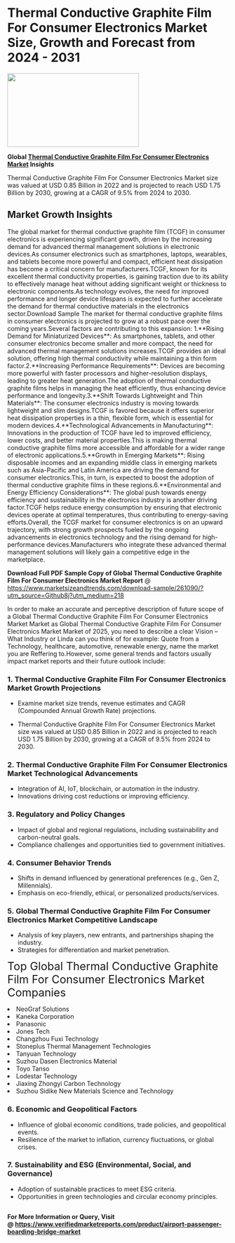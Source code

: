 <H1>Thermal Conductive Graphite Film For Consumer Electronics Market Size, Growth and Forecast from 2024 - 2031</H1><img class="aligncenter size-medium wp-image-584254" src="https://thirdeyenews.in/wp-content/uploads/2024/09/Global-Market-Research-300x168.jpeg" alt="" width="300" height="168" /><p><strong>Global&nbsp;<a href="https://www.marketsizeandtrends.com/download-sample/261090/?utm_source=Github8j?utm_medium=218">Thermal Conductive Graphite Film For Consumer Electronics Market</a> Insights</strong></p><p>Thermal Conductive Graphite Film For Consumer Electronics Market size was valued at USD 0.85 Billion in 2022 and is projected to reach USD 1.75 Billion by 2030, growing at a CAGR of 9.5% from 2024 to 2030.</p><p><h2>Market Growth Insights</h2> The global market for thermal conductive graphite film (TCGF) in consumer electronics is experiencing significant growth, driven by the increasing demand for advanced thermal management solutions in electronic devices.As consumer electronics such as smartphones, laptops, wearables, and tablets become more powerful and compact, efficient heat dissipation has become a critical concern for manufacturers.TCGF, known for its excellent thermal conductivity properties, is gaining traction due to its ability to effectively manage heat without adding significant weight or thickness to electronic components.As technology evolves, the need for improved performance and longer device lifespans is expected to further accelerate the demand for thermal conductive materials in the electronics sector.Download Sample The market for thermal conductive graphite films in consumer electronics is projected to grow at a robust pace over the coming years.Several factors are contributing to this expansion: 1.**Rising Demand for Miniaturized Devices**: As smartphones, tablets, and other consumer electronics become smaller and more compact, the need for advanced thermal management solutions increases.TCGF provides an ideal solution, offering high thermal conductivity while maintaining a thin form factor.2.**Increasing Performance Requirements**: Devices are becoming more powerful with faster processors and higher-resolution displays, leading to greater heat generation.The adoption of thermal conductive graphite films helps in managing the heat efficiently, thus enhancing device performance and longevity.3.**Shift Towards Lightweight and Thin Materials**: The consumer electronics industry is moving towards lightweight and slim designs.TCGF is favored because it offers superior heat dissipation properties in a thin, flexible form, which is essential for modern devices.4.**Technological Advancements in Manufacturing**: Innovations in the production of TCGF have led to improved efficiency, lower costs, and better material properties.This is making thermal conductive graphite films more accessible and affordable for a wider range of electronic applications.5.**Growth in Emerging Markets**: Rising disposable incomes and an expanding middle class in emerging markets such as Asia-Pacific and Latin America are driving the demand for consumer electronics.This, in turn, is expected to boost the adoption of thermal conductive graphite films in these regions.6.**Environmental and Energy Efficiency Considerations**: The global push towards energy efficiency and sustainability in the electronics industry is another driving factor.TCGF helps reduce energy consumption by ensuring that electronic devices operate at optimal temperatures, thus contributing to energy-saving efforts.Overall, the TCGF market for consumer electronics is on an upward trajectory, with strong growth prospects fueled by the ongoing advancements in electronics technology and the rising demand for high-performance devices.Manufacturers who integrate these advanced thermal management solutions will likely gain a competitive edge in the marketplace.</p><p><span class=""><strong>Download Full PDF Sample Copy of Global Thermal Conductive Graphite Film For Consumer Electronics Market Report</strong> @ <a href="https://www.marketsizeandtrends.com/download-sample/261090/?utm_source=Github8j?utm_medium=218" target="_blank">https://www.marketsizeandtrends.com/download-sample/261090/?utm_source=Github8j?utm_medium=218</a></span></p><p>In order to make an accurate and perceptive description of future scope of a Global&nbsp;Thermal Conductive Graphite Film For Consumer Electronics Market Market as Global&nbsp;Thermal Conductive Graphite Film For Consumer Electronics Market Market of 2025, you need to describe a clear Vision &ndash; What Industry or Linda can you think of for example: Quote from a Technology, healthcare, automotive, renewable energy, name the market you are Reffering to.However, some general trends and factors usually impact market reports and their future outlook include:</p><h3>1.&nbsp;<strong>Thermal Conductive Graphite Film For Consumer Electronics Market Growth Projections</strong></h3><ul><li>Examine market size trends, revenue estimates and CAGR (Compounded Annual Growth Rate) projections.</li><li><p>Thermal Conductive Graphite Film For Consumer Electronics Market size was valued at USD 0.85 Billion in 2022 and is projected to reach USD 1.75 Billion by 2030, growing at a CAGR of 9.5% from 2024 to 2030.</p></li></ul><h3>2.&nbsp;<strong>Thermal Conductive Graphite Film For Consumer Electronics Market Technological Advancements</strong></h3><ul><li>Integration of AI, IoT, blockchain, or automation in the industry.</li><li>Innovations driving cost reductions or improving efficiency.</li></ul><h3>3.&nbsp;<strong>Regulatory and Policy Changes</strong></h3><ul><li>Impact of global and regional regulations, including sustainability and carbon-neutral goals.</li><li>Compliance challenges and opportunities tied to government initiatives.</li></ul><h3>4.&nbsp;<strong>Consumer Behavior Trends</strong></h3><ul><li>Shifts in demand influenced by generational preferences (e.g., Gen Z, Millennials).</li><li>Emphasis on eco-friendly, ethical, or personalized products/services.</li></ul><h3>5.&nbsp;<strong>Global Thermal Conductive Graphite Film For Consumer Electronics Market Competitive Landscape</strong></h3><ul><li>Analysis of key players, new entrants, and partnerships shaping the industry.</li><li>Strategies for differentiation and market penetration.</li></ul><p data-pm-slice="1 1 []"><span style="color: inherit; font-family: inherit; font-size: 25px;">Top Global Thermal Conductive Graphite Film For Consumer Electronics Market Companies</span></p><div class="" data-test-id=""><p><li>NeoGraf Solutions</li><li> Kaneka Corporation</li><li> Panasonic</li><li> Jones Tech</li><li> Changzhou Fuxi Technology</li><li> Stoneplus Thermal Management Technologies</li><li> Tanyuan Technology</li><li> Suzhou Dasen Electronics Material</li><li> Toyo Tanso</li><li> Lodestar Technology</li><li> Jiaxing Zhongyi Carbon Technology</li><li> Suzhou Sidike New Materials Science and Technology</li></p></div><h3>6.&nbsp;<strong>Economic and Geopolitical Factors</strong></h3><ul><li>Influence of global economic conditions, trade policies, and geopolitical events.</li><li>Resilience of the market to inflation, currency fluctuations, or global crises.</li></ul><h3>7.&nbsp;<strong>Sustainability and ESG (Environmental, Social, and Governance)</strong></h3><ul><li>Adoption of sustainable practices to meet ESG criteria.</li><li>Opportunities in green technologies and circular economy principles.</li></ul><h2><strong style="font-size: 14px;">For More Information or Query, Visit @&nbsp;</strong><a style="background-color: #ffffff; font-size: 14px;" href="https://www.marketsizeandtrends.com/report/thermal-conductive-graphite-film-for-consumer-electronics-market/" target="_blank">https://www.verifiedmarketreports.com/product/airport-passenger-boarding-bridge-market</a></h2>